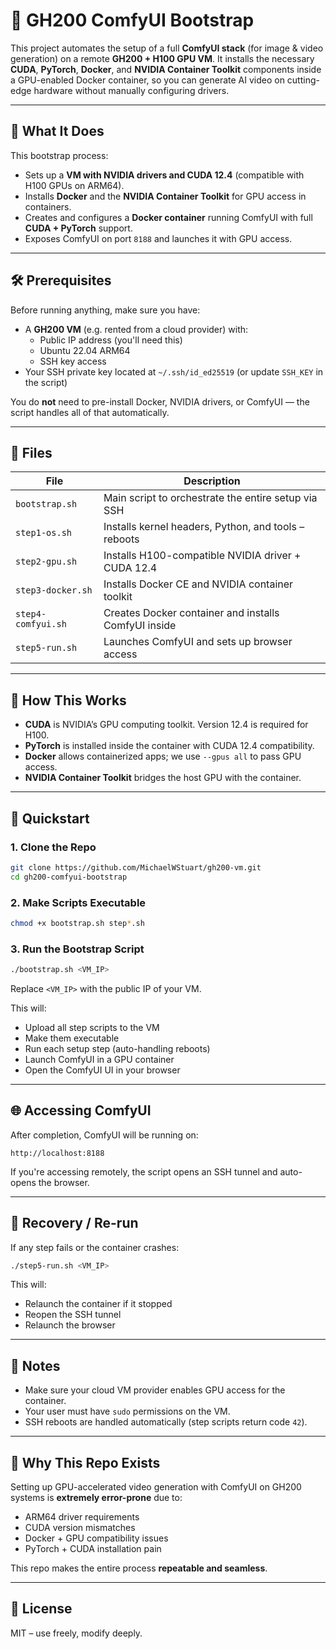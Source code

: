 # 🚀 GH200 ComfyUI Bootstrap

This project automates the setup of a full **ComfyUI stack** (for image & video generation) on a remote **GH200 + H100 GPU VM**. It installs the necessary **CUDA**, **PyTorch**, **Docker**, and **NVIDIA Container Toolkit** components inside a GPU-enabled Docker container, so you can generate AI video on cutting-edge hardware without manually configuring drivers.

---

## 🧠 What It Does

This bootstrap process:

- Sets up a **VM with NVIDIA drivers and CUDA 12.4** (compatible with H100 GPUs on ARM64).
- Installs **Docker** and the **NVIDIA Container Toolkit** for GPU access in containers.
- Creates and configures a **Docker container** running ComfyUI with full **CUDA + PyTorch** support.
- Exposes ComfyUI on port `8188` and launches it with GPU access.

---

## 🛠️ Prerequisites

Before running anything, make sure you have:

- A **GH200 VM** (e.g. rented from a cloud provider) with:
  - Public IP address (you'll need this)
  - Ubuntu 22.04 ARM64
  - SSH key access
- Your SSH private key located at `~/.ssh/id_ed25519` (or update `SSH_KEY` in the script)

You do **not** need to pre-install Docker, NVIDIA drivers, or ComfyUI — the script handles all of that automatically.

---

## 📁 Files

| File              | Description |
|-------------------|-------------|
| `bootstrap.sh`    | Main script to orchestrate the entire setup via SSH |
| `step1-os.sh`     | Installs kernel headers, Python, and tools – reboots |
| `step2-gpu.sh`    | Installs H100-compatible NVIDIA driver + CUDA 12.4 |
| `step3-docker.sh` | Installs Docker CE and NVIDIA container toolkit |
| `step4-comfyui.sh`| Creates Docker container and installs ComfyUI inside |
| `step5-run.sh`    | Launches ComfyUI and sets up browser access |

---

## 🧪 How This Works

- **CUDA** is NVIDIA’s GPU computing toolkit. Version 12.4 is required for H100.
- **PyTorch** is installed inside the container with CUDA 12.4 compatibility.
- **Docker** allows containerized apps; we use `--gpus all` to pass GPU access.
- **NVIDIA Container Toolkit** bridges the host GPU with the container.

---

## 🚦 Quickstart

### 1. Clone the Repo

```bash
git clone https://github.com/MichaelWStuart/gh200-vm.git
cd gh200-comfyui-bootstrap
```

### 2. Make Scripts Executable

```bash
chmod +x bootstrap.sh step*.sh
```

### 3. Run the Bootstrap Script

```bash
./bootstrap.sh <VM_IP>
```

Replace `<VM_IP>` with the public IP of your VM.

This will:

- Upload all step scripts to the VM
- Make them executable
- Run each setup step (auto-handling reboots)
- Launch ComfyUI in a GPU container
- Open the ComfyUI UI in your browser

---

## 🌐 Accessing ComfyUI

After completion, ComfyUI will be running on:

```
http://localhost:8188
```

If you're accessing remotely, the script opens an SSH tunnel and auto-opens the browser.

---

## 🧯 Recovery / Re-run

If any step fails or the container crashes:

```bash
./step5-run.sh <VM_IP>
```

This will:
- Relaunch the container if it stopped
- Reopen the SSH tunnel
- Relaunch the browser

---

## 🧾 Notes

- Make sure your cloud VM provider enables GPU access for the container.
- Your user must have `sudo` permissions on the VM.
- SSH reboots are handled automatically (step scripts return code `42`).

---

## 🤖 Why This Repo Exists

Setting up GPU-accelerated video generation with ComfyUI on GH200 systems is **extremely error-prone** due to:

- ARM64 driver requirements
- CUDA version mismatches
- Docker + GPU compatibility issues
- PyTorch + CUDA installation pain

This repo makes the entire process **repeatable and seamless**.

---

## 📝 License

MIT – use freely, modify deeply.